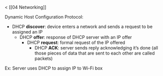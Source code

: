 < [[04 Networking]]

Dynamic Host Configuration Protocol: 
- DHCP **discover**: device enters a network and sends a request to be assigned an IP
	- DHCP **offer**: response of DHCP server with an IP offer
		- DHCP **request**: formal request of the IP offered
			- DHCP **ACK**: server sends reply acknowledging it’s done
(all those pieces of data that are sent to each other are called packets)

Ex: Server uses DHCP to assign IP to Wi-Fi box